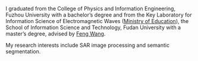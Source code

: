 <!-- I received my BS degree from Fuzhou University, Fujian, China, in 2020. I am currently working toward my MS degree in the Key Laboratory for Information Science of Electromagnetic Waves (Ministry of Education), School of Information Science and Technology, Fudan University, Shanghai. My research interests include SAR image processing, computer vision, and semantic segmentation. -->

I graduated from the College of Physics and Information Engineering, Fuzhou University with a bachelor’s degree and from the Key Laboratory for Information Science of Electromagnetic Waves ([Ministry of Education](https://emwlab.fudan.edu.cn/)), the School of Information Science and Technology, Fudan University with a master’s degree, advised by [Feng Wang](http://www.it.fudan.edu.cn/Data/View/2987).

My research interests include SAR image processing and semantic segmentation.